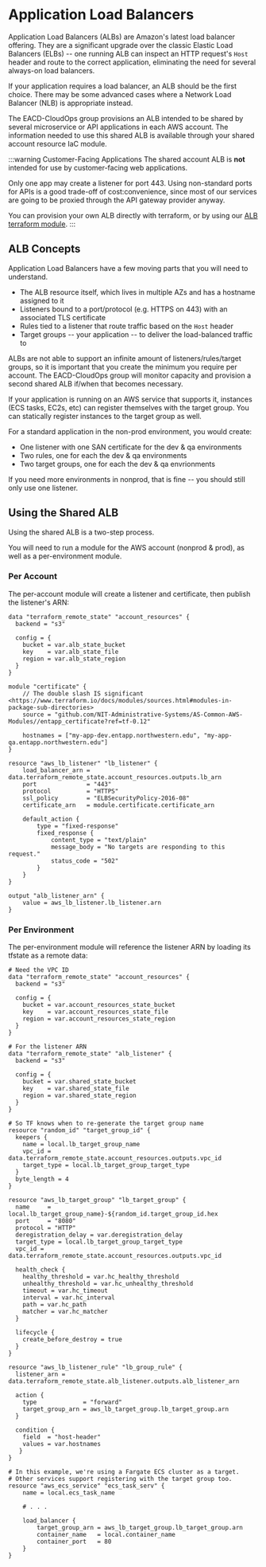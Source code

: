 # Application Load Balancers
Application Load Balancers (ALBs) are Amazon's latest load balancer offering. They are a significant upgrade over the classic Elastic Load Balancers (ELBs) -- one running ALB can inspect an HTTP request's `Host` header and route to the correct application, eliminating the need for several always-on load balancers.

If your application requires a load balancer, an ALB should be the first choice. There may be some advanced cases where a Network Load Balancer (NLB) is appropriate instead.

The EACD-CloudOps group provisions an ALB intended to be shared by several microservice or API applications in each AWS account. The information needed to use this shared ALB is available through your shared account resource IaC module.

:::warning Customer-Facing Applications
The shared account ALB is **not** intended for use by customer-facing web applications. 

Only one app may create a listener for port 443. Using non-standard ports for APIs is a good trade-off of cost:convenience, since most of our services are going to be proxied through the API gateway provider anyway.

You can provision your own ALB directly with terraform, or by using our [ALB terraform module](../iac/available-modules.md).
:::

## ALB Concepts
Application Load Balancers have a few moving parts that you will need to understand.

- The ALB resource itself, which lives in multiple AZs and has a hostname assigned to it
- Listeners bound to a port/protocol (e.g. HTTPS on 443) with an associated TLS certificate
- Rules tied to a listener that route traffic based on the `Host` header
- Target groups -- your application -- to deliver the load-balanced traffic to

ALBs are not able to support an infinite amount of listeners/rules/target groups, so it is important that you create the minimum you require per account. The EACD-CloudOps group will monitor capacity and provision a second shared ALB if/when that becomes necessary. 

If your application is running on an AWS service that supports it, instances (ECS tasks, EC2s, etc) can register themselves with the target group. You can statically register instances to the target group as well.

For a standard application in the non-prod environment, you would create:

- One listener with one SAN certificate for the dev & qa environments
- Two rules, one for each the dev & qa environments
- Two target groups, one for each the dev & qa envrionments

If you need more environments in nonprod, that is fine -- you should still only use one listener. 

## Using the Shared ALB
Using the shared ALB is a two-step process. 

You will need to run a module for the AWS account (nonprod & prod), as well as a per-environment module.

### Per Account
The per-account module will create a listener and certificate, then publish the listener's ARN:

```hcl
data "terraform_remote_state" "account_resources" {
  backend = "s3"

  config = {
    bucket = var.alb_state_bucket
    key    = var.alb_state_file
    region = var.alb_state_region
  }
}

module "certificate" {
    // The double slash IS significant <https://www.terraform.io/docs/modules/sources.html#modules-in-package-sub-directories>
    source = "github.com/NIT-Administrative-Systems/AS-Common-AWS-Modules//entapp_certificate?ref=tf-0.12"

    hostnames = ["my-app-dev.entapp.northwestern.edu", "my-app-qa.entapp.northwestern.edu"]
}

resource "aws_lb_listener" "lb_listener" {
    load_balancer_arn = data.terraform_remote_state.account_resources.outputs.lb_arn
    port              = "443"
    protocol          = "HTTPS"
    ssl_policy        = "ELBSecurityPolicy-2016-08"
    certificate_arn   = module.certificate.certificate_arn

    default_action {
        type = "fixed-response"
        fixed_response {
            content_type = "text/plain"
            message_body = "No targets are responding to this request."
            status_code = "502"
        }
    }
}

output "alb_listener_arn" {
    value = aws_lb_listener.lb_listener.arn
}
```

### Per Environment
The per-environment module will reference the listener ARN by loading its tfstate as a remote data:

```hcl
# Need the VPC ID
data "terraform_remote_state" "account_resources" {
  backend = "s3"

  config = {
    bucket = var.account_resources_state_bucket
    key    = var.account_resources_state_file
    region = var.account_resources_state_region
  }
}

# For the listener ARN
data "terraform_remote_state" "alb_listener" {
  backend = "s3"

  config = {
    bucket = var.shared_state_bucket
    key    = var.shared_state_file
    region = var.shared_state_region
  }
}

# So TF knows when to re-generate the target group name
resource "random_id" "target_group_id" {
  keepers {
    name = local.lb_target_group_name
    vpc_id = data.terraform_remote_state.account_resources.outputs.vpc_id
    target_type = local.lb_target_group_target_type
  }
  byte_length = 4
}

resource "aws_lb_target_group" "lb_target_group" {
  name     = local.lb_target_group_name}-${random_id.target_group_id.hex
  port     = "8080"
  protocol = "HTTP"
  deregistration_delay = var.deregistration_delay
  target_type = local.lb_target_group_target_type
  vpc_id = data.terraform_remote_state.account_resources.outputs.vpc_id

  health_check {
    healthy_threshold = var.hc_healthy_threshold
    unhealthy_threshold = var.hc_unhealthy_threshold
    timeout = var.hc_timeout
    interval = var.hc_interval
    path = var.hc_path
    matcher = var.hc_matcher
  }

  lifecycle {
    create_before_destroy = true
  }
}

resource "aws_lb_listener_rule" "lb_group_rule" {
  listener_arn = data.terraform_remote_state.alb_listener.outputs.alb_listener_arn

  action {
    type             = "forward"
    target_group_arn = aws_lb_target_group.lb_target_group.arn
  }
  
  condition {
    field  = "host-header"
    values = var.hostnames
   }
}

# In this example, we're using a Fargate ECS cluster as a target.
# Other services support registering with the target group too.
resource "aws_ecs_service" "ecs_task_serv" {
    name = local.ecs_task_name
    
    # . . .

    load_balancer {
        target_group_arn = aws_lb_target_group.lb_target_group.arn
        container_name   = local.container_name
        container_port   = 80
    }
}
```

